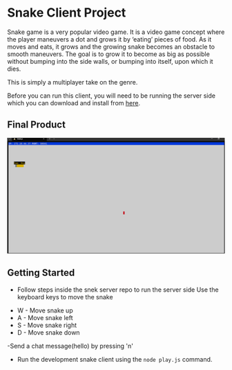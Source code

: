 # Snake Client Project

Snake game is a very popular video game. It is a video game concept where the player maneuvers a dot and grows it by ‘eating’ pieces of food. As it moves and eats, it grows and the growing snake becomes an obstacle to smooth maneuvers. The goal is to grow it to become as big as possible without bumping into the side walls, or bumping into itself, upon which it dies.

This is simply a multiplayer take on the genre.

Before you can run this client, you will need to be running the server side which you can download and install from [here](https://github.com/lighthouse-labs/snek-multiplayer). 

## Final Product
![](./Screenshot.png)



## Getting Started

- Follow steps inside the snek server repo to run the server side
Use the keyboard keys to move the snake
* W - Move snake up
* A - Move snake left
* S - Move snake right
* D - Move snake down

-Send a chat message(hello) by pressing 'n'

- Run the development snake client using the `node play.js` command.